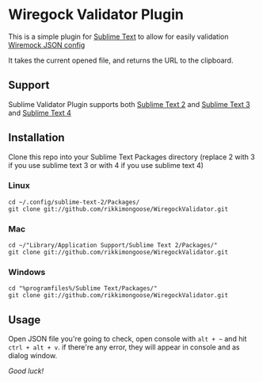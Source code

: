 Wiregock Validator Plugin
======================

This is a simple plugin for [Sublime Text](http://www.sublimetext.com) to allow for easily validation [Wiremock JSON config](https://wiremock.org/docs/request-matching/)

It takes the current opened file, and returns the URL to the clipboard.

Support
-------
Sublime Validator Plugin supports both [Sublime Text 2](http://www.sublimetext.com/2) and [Sublime Text 3](http://www.sublimetext.com/3) and [Sublime Text 4](http://www.sublimetext.com/)

Installation
------------

Clone this repo into your Sublime Text Packages directory
(replace 2 with 3 if you use sublime text 3 or with 4 if you use sublime text 4)
### Linux
    cd ~/.config/sublime-text-2/Packages/
    git clone git://github.com/rikkimongoose/WiregockValidator.git
### Mac
    cd ~/"Library/Application Support/Sublime Text 2/Packages/"
    git clone git://github.com/rikkimongoose/WiregockValidator.git
### Windows
    cd "%programfiles%/Sublime Text/Packages/"
    git clone git://github.com/rikkimongoose/WiregockValidator.git

Usage
-----

Open JSON file you're going to check, open console with `alt + ~` and hit `ctrl + alt + v`. if there're any error, they will appear in console and as dialog window.

*Good luck!*
